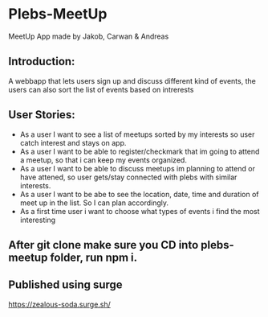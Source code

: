 # Plebs-MeetUp
MeetUp App made by Jakob, Carwan &amp; Andreas
## Introduction:
A webbapp that lets users sign up and discuss different kind of events, the users can also sort the list of events based on intrerests

## User Stories:
- As a user I want to see a list of meetups sorted by my interests so user catch interest and stays on app.
- As a user I want to be able to register/checkmark that im going to attend a meetup, so that i can keep my events organized.
- As a user I want to be able to discuss meetups im planning to attend or have attened, so user gets/stay connected with plebs with similar interests.
- As a user I want to be abe to see the location, date, time and duration of  meet up in the list. So I can plan accordingly.
- As a first time user i want to choose what types of events i find the most interesting

## After git clone make sure you CD into plebs-meetup folder, run npm i.

## Published using surge
https://zealous-soda.surge.sh/
